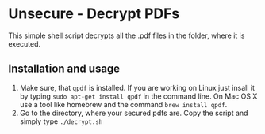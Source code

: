 # Unsecure - Decrypt PDFs
This simple shell script decrypts all the .pdf files in the folder, where it is executed.

## Installation and usage
1. Make sure, that `qpdf` is installed. If you are working on Linux just insall it by typing `sudo apt-get install qpdf` in the command line. On Mac OS X use a tool like homebrew and the command `brew install qpdf`.
2. Go to the directory, where your secured pdfs are. Copy the script and simply type `./decrypt.sh`
